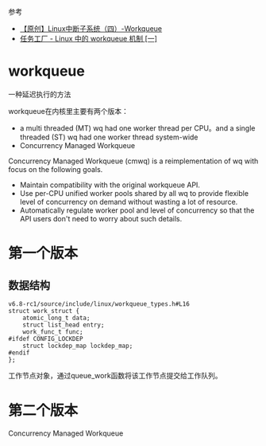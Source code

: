 参考
* [【原创】Linux中断子系统（四）-Workqueue ](https://www.cnblogs.com/LoyenWang/p/13185451.html)
* [任务工厂 - Linux 中的 workqueue 机制 [一]](https://zhuanlan.zhihu.com/p/91106844)

# workqueue
一种延迟执行的方法

workqueue在内核里主要有两个版本：
* a multi threaded (MT) wq had one worker thread per CPU。and a single threaded (ST) wq had one worker thread system-wide
* Concurrency Managed Workqueue

Concurrency Managed Workqueue (cmwq) is a reimplementation of wq with focus on the following goals.
* Maintain compatibility with the original workqueue API.
* Use per-CPU unified worker pools shared by all wq to provide flexible level of concurrency on demand without wasting a lot of resource.
* Automatically regulate worker pool and level of concurrency so that the API users don't need to worry about such details.

# 第一个版本
## 数据结构
```
v6.8-rc1/source/include/linux/workqueue_types.h#L16
struct work_struct {
	atomic_long_t data;
	struct list_head entry;
	work_func_t func;
#ifdef CONFIG_LOCKDEP
	struct lockdep_map lockdep_map;
#endif
};
```
工作节点对象，通过queue_work函数将该工作节点提交给工作队列。


# 第二个版本
Concurrency Managed Workqueue
